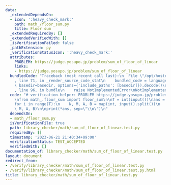 ```yaml
---
data:
  _extendedDependsOn:
  - icon: ':heavy_check_mark:'
    path: math_/floor_sum.py
    title: Floor sum
  _extendedRequiredBy: []
  _extendedVerifiedWith: []
  _isVerificationFailed: false
  _pathExtension: py
  _verificationStatusIcon: ':heavy_check_mark:'
  attributes:
    PROBLEM: https://judge.yosupo.jp/problem/sum_of_floor_of_linear
    links:
    - https://judge.yosupo.jp/problem/sum_of_floor_of_linear
  bundledCode: "Traceback (most recent call last):\n  File \"/opt/hostedtoolcache/PyPy/3.7.13/x64/site-packages/onlinejudge_verify/documentation/build.py\"\
    , line 71, in _render_source_code_stat\n    bundled_code = language.bundle(stat.path,\
    \ basedir=basedir, options={'include_paths': [basedir]}).decode()\n  File \"/opt/hostedtoolcache/PyPy/3.7.13/x64/site-packages/onlinejudge_verify/languages/python.py\"\
    , line 96, in bundle\n    raise NotImplementedError\nNotImplementedError\n"
  code: "# verification-helper: PROBLEM https://judge.yosupo.jp/problem/sum_of_floor_of_linear\n\
    \nfrom math_.floor_sum import floor_sum\n\nT = int(input())\nans = [None] * T\n\
    for i in range(T):\n    N, M, A, B = map(int, input().split())\n    ans[i] = floor_sum(N,\
    \ M, A, B)\n\nprint(*ans, sep=\"\\n\")\n"
  dependsOn:
  - math_/floor_sum.py
  isVerificationFile: true
  path: library_checker/math/sum_of_floor_of_linear.test.py
  requiredBy: []
  timestamp: '2023-06-21 21:40:34+09:00'
  verificationStatus: TEST_ACCEPTED
  verifiedWith: []
documentation_of: library_checker/math/sum_of_floor_of_linear.test.py
layout: document
redirect_from:
- /verify/library_checker/math/sum_of_floor_of_linear.test.py
- /verify/library_checker/math/sum_of_floor_of_linear.test.py.html
title: library_checker/math/sum_of_floor_of_linear.test.py
---
```

